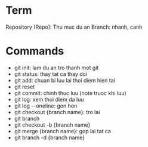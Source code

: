 # Term

Repository (Repo): Thu muc du an 
Branch: nhanh, canh

# Commands

- git init: lam du an tro thanh mot git
- git status: thay tat ca thay doi
- git add: chuan bi luu lai thoi diem hien tai
- git reset
- git commit: chinh thuc luu (note truoc khi luu)
- git log: xem thoi diem da luu
- git log --oneline: gon hon
- git checkout {branch name}: tro lai 
- git branch
- git checkout -b {branch name}
- git merge {branch name}: gop lai tat ca
- git branch -d {branch name}